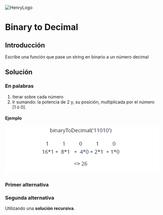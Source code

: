 ![HenryLogo](https://d31uz8lwfmyn8g.cloudfront.net/Assets/logo-henry-white-lg.png)

# Binary to Decimal

## Introducción

Escribe una función que pase un string en binario a un número decimal

## Solución

### En palabras

1. Iterar sobre cada número
2. Ir sumando: la potencia de 2 y, su posición, multiplicada por el número [1 ó 0].

#### Ejemplo

![binary-decimal](../../images/binary-decimal.png)

### Primer alternativa


### Segunda alternativa

Utilizando una **solución recursiva**.


